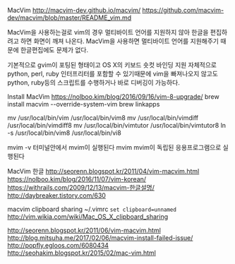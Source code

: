 MacVim
http://macvim-dev.github.io/macvim/
https://github.com/macvim-dev/macvim/blob/master/README_vim.md

MacVim을 사용하는걸로
vim의 경우 멀티바이트 언어를 지원하지 않아
한글을 편집하려고 하면 화면이 깨져 나온다.
MacVim을 사용하면 멀티바이트 언어를 지원해주기 때문에
한글편집에도 문제가 없다.

기본적으로 gvim이 포팅된 형태이고 
OS X의 키보드 숏컷 바인딩 지원
자체적으로 python, perl, ruby 인터프리터를 포함할 수 있기때문에
vim을 빠져나오지 않고도 python, ruby등의 스크립트를 수행하거나 바로 디버깅이 가능하다.

Install MacVim
https://nolboo.kim/blog/2016/09/16/vim-8-upgrade/
brew install macvim --override-system-vim
brew linkapps

mv /usr/local/bin/vim /usr/local/bin/vim8
mv /usr/local/bin/vimdiff /usr/local/bin/vimdiff8
mv /usr/local/bin/vimtutor /usr/local/bin/vimtutor8
ln -s /usr/local/bin/vim8 /usr/local/bin/vi8

mvim -v 터미널안에서 mvim이 실행된다
mvim mvim이 독립된 응용프로그램으로 실행된다

MacVim 한글
http://seorenn.blogspot.kr/2011/04/vim-macvim.html
https://nolboo.kim/blog/2016/11/07/vim-korean/
https://withrails.com/2009/12/13/macvim-한글설명/
http://daybreaker.tistory.com/630


macvim clipboard sharing
~/.vimrc
```set clipboard=unnamed```
http://vim.wikia.com/wiki/Mac_OS_X_clipboard_sharing



http://seorenn.blogspot.kr/2011/06/vim-macvim.html
http://blog.mitsuha.me/2017/02/06/macvim-install-failed-issue/
http://popfly.egloos.com/6080434
http://seohakim.blogspot.kr/2015/02/mac-vim.html



